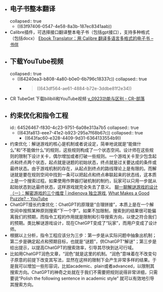 - ## 电子书整本翻译
  collapsed:: true
	- ((63f97406-0547-4e58-8a3b-187ec8341aab))
- Calibre插件，可选择接口翻译整本电子书（包括gpt接口），支持多种格式（包括docx） [Ebook Translator：用 Calibre 翻译多语言多格式的电子书 – 书伴](https://bookfere.com/post/1057.html)
- ## 下载YouTube视频
  collapsed:: true
	- ((64240ea3-b808-4a80-b0e0-6b796c18337c))
	  collapsed:: true
		- > ((643df564-ae61-4884-b72e-3ddbe81f2e34))
- CR TubeGet 下载bilibili和YouTube视频 [v_0923功能与区别 - CR-部落](https://www.cr-soft.net/v0923.html)
- ## 约束优化和指令工程
  id:: 64526467-f830-4c23-9751-6a08e313a7b5
  collapsed:: true
	- ((643fa813-eee7-41e2-b923-295a7f68b67c))
	  collapsed:: true
		- ((643fac60-e328-4409-9d31-6364133554b9))
- 约束优化：解谜游戏的核心是机制或者说设定，简单地说就是“能做什么”和“不能做什么”的规则，这些规则构成了一个状态空间。设计师在这些规则的限制下设计关卡，偶尔增加或者打破一些规则。一个游戏关卡至少包含起点和终点两个状态，起点就是谜题的初始状态，终点就是过关要达成的条件或最终状态。由于游戏机制的存在，从起点到终点的路线理论上是有限的。而解谜就是要在规则空间中找到一条可以把起点和终点串联起来的状态线，这本质上是一个搜索过程。如果使用作弊器打破机制的制约，玩家可以只用一步就从起始状态到达最终状态，这样游戏就完全失去了意义。 [聊一聊解谜游戏的设计（一）：解密游戏的三个维度 | indienova 独立游戏](https://indienova.com/indie-game-development/design-of-puzzle-games-three-dimensions/), [What Makes a Good Puzzle? - YouTube](https://www.youtube.com/watch?v=zsjC6fa_YBg&list=RDCMUCqJ-Xo29CKyLTjn6z2XwYAw&index=1)
- ChatGPT擅长约束优化：ChatGPT的原理是“合理拼接”，本质上是在一个解空间中按照某种原则搜索“下一个字”。如果不加限制，搜索到的结果很可能偏离我们的预期，而指令工程的作用就是限制和引导搜索方向，以使之符合我们的预期。类比解谜游戏设计，现在ChatGPT变成了“玩家”，而用户变成了设计师。
- 根据以上分析，指令工程应该分为三步：第一步是从实际问题中抽象出机制；第二步是确定起点和预期目标，也就是“谜题”，供ChatGPT“解谜”；第三步是给出提示，以提高ChatGPT的搜索效率，引导其尽快到达可行域。
- 比如用ChatGPT润色文章，“润色”就是这里的机制。“润色”意味着在不改变句子原意的前提下改变其写法，显然在这样的限制下会产生非常多样的结果。于是我可以增加一些形容词，比如academic、plain或者advanced，以限制其搜索方向。ChatGPT的神奇之处就在于我们不需要把规则说得非常详细，只需要说“Polish the following sentence in academic style” 就可以有效地引导其搜索方向。